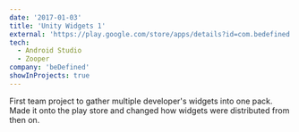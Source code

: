 ```yaml
---
date: '2017-01-03'
title: 'Unity Widgets 1'
external: 'https://play.google.com/store/apps/details?id=com.bedefined.unitywidgets&hl=en'
tech:
  - Android Studio
  - Zooper
company: 'beDefined'
showInProjects: true
---
```


First team project to gather multiple developer's widgets into one pack. Made it onto the play store and changed how widgets were distributed from then on.
